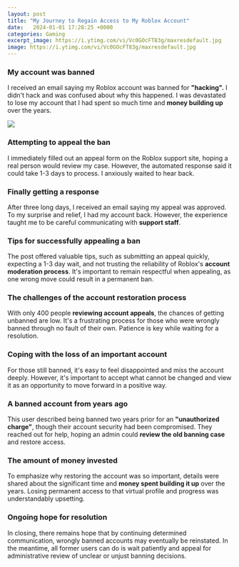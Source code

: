```yaml
---
layout: post
title: "My Journey to Regain Access to My Roblox Account"
date:   2024-01-01 17:28:25 +0000
categories: Gaming
excerpt_image: https://i.ytimg.com/vi/Vc0GOcFT83g/maxresdefault.jpg
image: https://i.ytimg.com/vi/Vc0GOcFT83g/maxresdefault.jpg
---
```


### My account was banned
I received an email saying my Roblox account was banned for **"hacking".** I didn't hack and was confused about why this happened. I was devastated to lose my account that I had spent so much time and **money building up** over the years. 

![](https://i.ytimg.com/vi/Vc0GOcFT83g/maxresdefault.jpg)
### Attempting to appeal the ban  
I immediately filled out an appeal form on the Roblox support site, hoping a real person would review my case. However, the automated response said it could take 1-3 days to process. I anxiously waited to hear back. 
### Finally getting a response   
After three long days, I received an email saying my appeal was approved. To my surprise and relief, I had my account back. However, the experience taught me to be careful communicating with **support staff**.
### Tips for successfully appealing a ban
The post offered valuable tips, such as submitting an appeal quickly, expecting a 1-3 day wait, and not trusting the reliability of Roblox's **account moderation process**. It's important to remain respectful when appealing, as one wrong move could result in a permanent ban.
### The challenges of the account restoration process   
With only 400 people **reviewing account appeals**, the chances of getting unbanned are low. It's a frustrating process for those who were wrongly banned through no fault of their own. Patience is key while waiting for a resolution. 
### Coping with the loss of an important account
For those still banned, it's easy to feel disappointed and miss the account deeply. However, it's important to accept what cannot be changed and view it as an opportunity to move forward in a positive way.
### A banned account from years ago 
This user described being banned two years prior for an **"unauthorized charge"**, though their account security had been compromised. They reached out for help, hoping an admin could **review the old banning case** and restore access.
### The amount of money invested  
To emphasize why restoring the account was so important, details were shared about the significant time and **money spent building it up** over the years. Losing permanent access to that virtual profile and progress was understandably upsetting.
### Ongoing hope for resolution   
In closing, there remains hope that by continuing determined communication, wrongly banned accounts may eventually be reinstated. In the meantime, all former users can do is wait patiently and appeal for administrative review of unclear or unjust banning decisions.